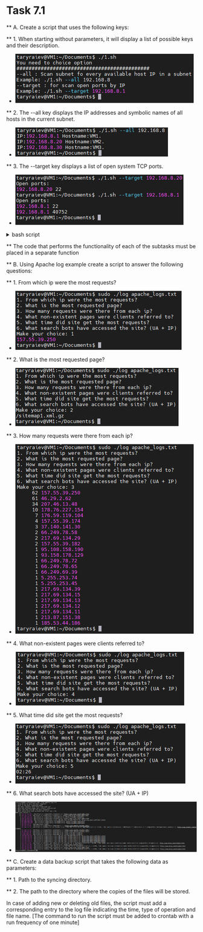# Task 7.1

** A. Create a script that uses the following keys:

** 1. When starting without parameters, it will display a list of possible keys and their description. 

* ![](screen/Screenshot_1.png)

** 2. The --all key displays the IP addresses and symbolic names of all hosts in the current subnet.

* ![](screen/Screenshot_2.png)

** 3. The --target key displays a list of open system TCP ports.

* ![](screen/Screenshot_3.png)

<details>
	<summary>bash script</summary>

  ```
#!/bin/bash

if [ "$1" == "--all" ];
then

    n=1
    while [ $n -lt 256 ]; do
       i=$2.$n
       nslookup $i | awk -v var=$i '/name/{print "IP:" var, "Hostname:" $4}'
       n=$(($n+1));
   done

elif [ "$1" == "--target" ];

then

    echo "Open ports:"
    nc $2 -z -v 1-65000 2>&1 | grep succeeded | awk '/tcp/{print $3 " " $4}'

else
    echo "You need to choice option"
    echo "############################################"
    echo "--all : Scan subnet fo every available host IP in a subnet"
    echo "Example: ./1.sh --all 192.168.8"
    echo "--target : for scan open ports by IP"
    echo "Example: ./1.sh --target 192.168.8.1"
fi
  ```
</details>


** The code that performs the functionality of each of the subtasks must be placed in a separate function

** B. Using Apache log example create a script to answer the following questions:

** 1. From which ip were the most requests?

* ![](screen/Screenshot_4.png)

** 2. What is the most requested page? 

* ![](screen/Screenshot_5.png)

** 3. How many requests were there from each ip? 

* ![](screen/Screenshot_6.png)

** 4. What non-existent pages were clients referred to?  

* ![](screen/Screenshot_7.png)

** 5. What time did site get the most requests? 

* ![](screen/Screenshot_8.png)

** 6. What search bots have accessed the site? (UA + IP)

* ![](screen/Screenshot_9.png)

** C. Create a data backup script that takes the following data as parameters:

** 1. Path to the syncing  directory.

** 2. The path to the directory where the copies of the files will be stored.

In case of adding new or deleting old files, the script must add a corresponding entry to the log file indicating the time, type of operation and file name. [The command to run the script must be added to crontab with a run frequency of one minute]